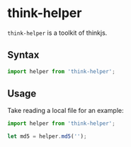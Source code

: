 # think-helper
`think-helper` is a toolkit of thinkjs.
## Syntax

```js
import helper from 'think-helper';
```

## Usage

Take reading a local file for an example:

```js
import helper from 'think-helper';

let md5 = helper.md5('');

```
